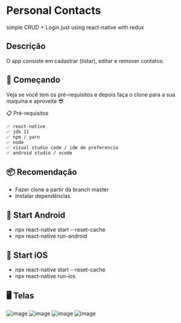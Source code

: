 # Personal Contacts
simple CRUD + Login just using react-native with redux

## Descrição
O app consiste em cadastrar (listar), editar e remover contatos.

## 🚀 Começando
Veja se você tem os pré-requisitos e depois faça o clone para a sua maquina e aproveite 😎

📋 Pré-requisitos
```
✅ react-native
✅ jdk 11
✅ npm / yarn
✅ node
✅ visual studio code / ide de preferencia
✅ android studio / xcode
```
## 📦 Recomendação

* Fazer clone a partir da branch master
* Instalar dependências

## 🖖 Start Android

* npx react-native start --reset-cache
* npx react-native run-android

## 🖖 Start iOS

* npx react-native start --reset-cache
* npx react-native run-ios

## 🖥️ Telas

![image](https://user-images.githubusercontent.com/9452793/235239925-dc6c1b0a-1b59-4945-87ef-04a39604192d.png)
![image](https://user-images.githubusercontent.com/9452793/235239966-0d5ddadf-46c7-45a2-bbfb-a9a2913d2e65.png)
![image](https://user-images.githubusercontent.com/9452793/235240198-55076aed-a4cb-4688-b821-cf7c78951f6d.png)
![image](https://user-images.githubusercontent.com/9452793/235240228-3e6487e4-0c8e-4c00-ad84-307ded4b7b8c.png)
